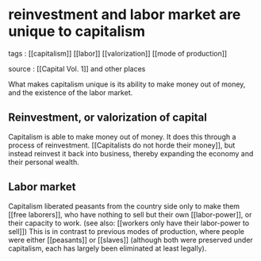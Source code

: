 # reinvestment and labor market are unique to capitalism

tags
: [[capitalism]] [[labor]] [[valorization]] [[mode of production]]

source
: [[Capital Vol. 1]] and other places

What makes capitalism unique is its ability to make money out of money, and the existence of the labor market.


## Reinvestment, or valorization of capital

Capitalism is able to make money out of money. It does this through a process of reinvestment. [[Capitalists do not horde their money]], but instead reinvest it back into business, thereby expanding the economy and their personal wealth.


## Labor market

Capitalism liberated peasants from the country side only to make them [[free laborers]], who have nothing to sell but their own [[labor-power]], or their capacity to work. (see also: [[workers only have their labor-power to sell]]) This is in contrast to previous modes of production, where people were either [[peasants]] or [[slaves]] (although both were preserved under capitalism, each has largely been eliminated at least legally).

